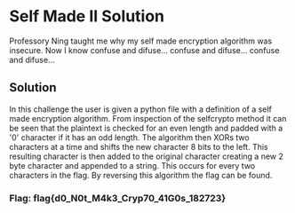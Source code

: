 # Self Made II Solution

Professory Ning taught me why my self made encryption algorithm was insecure. Now I know confuse and difuse... confuse and difuse... confuse and difuse... 

## Solution

In this challenge the user is given a python file with a definition of a self made encryption algorithm. From inspection of the selfcrypto method it can be seen that the plaintext is checked for an even length and padded with a '0' character if it has an odd length. The algorithm then XORs two characters at a time and shifts the new character 8 bits to the left. This resulting character is then added to the original character creating a new 2 byte character and appended to a string. This occurs for every two characters in the flag. By reversing this algorithm the flag can be found. 

### Flag: flag{d0_N0t_M4k3_Cryp70_41G0s_182723}